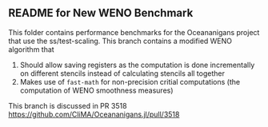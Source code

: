 ## README for New WENO Benchmark

This folder contains performance benchmarks for the Oceananigans project that use the ss/test-scaling.
This branch contains a modified WENO algorithm that

1. Should allow saving registers as the computation is done incrementally on different stencils instead of calculating stencils all together
2. Makes use of `fast-math` for non-precision critial computations (the computation of WENO smoothness measures)

This branch is discussed in PR 3518
https://github.com/CliMA/Oceananigans.jl/pull/3518